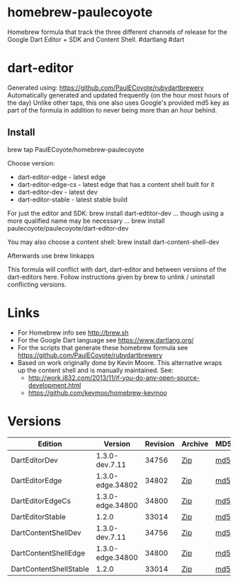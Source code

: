 homebrew-paulecoyote
====================

Homebrew formula that track the three different channels of release for the Google Dart Editor + SDK and Content Shell.  #dartlang #dart

dart-editor
===========

Generated using: https://github.com/PaulECoyote/rubydartbrewery
Automatically generated and updated frequently (on the hour most hours of the day)
Unlike other taps, this one also uses Google's provided md5 key as part of the formula in addition to never being more than an hour behind.

Install
-------
brew tap PaulECoyote/homebrew-paulecoyote

Choose version:
* dart-editor-edge - latest edge
* dart-editor-edge-cs - latest edge that has a content shell built for it
* dart-editor-dev - latest dev
* dart-editor-stable - latest stable build

For just the editor and SDK:
brew install dart-edtitor-dev
... though using a more qualified name may be necessary ...
brew install paulecoyote/paulecoyote/dart-editor-dev

You may also choose a content shell:
brew install dart-content-shell-dev

Afterwards use 
brew linkapps

This formula will conflict with dart, dart-editor and between versions of the dart-editors here.  Follow instructions given by brew to unlink / uninstall conflicting versions.

Links
=====
* For Homebrew info see http://brew.sh
* For the Google Dart language see https://www.dartlang.org/
* For the scripts that generate these homebrew formula see https://github.com/PaulECoyote/rubydartbrewery
* Based on work originally done by Kevin Moore. This alternative wraps up the content shell and is manually maintained.  See: 
    * http://work.j832.com/2013/11/if-you-do-any-open-source-development.html
    * https://github.com/kevmoo/homebrew-kevmoo

Versions
========
| Edition | Version | Revision | Archive | MD5 | Notes |
| ------- | ------- | -------- | ------- | --- | ----- |
| DartEditorDev | 1.3.0-dev.7.11 | 34756 | [Zip](http://storage.googleapis.com/dart-archive/channels/dev/release/34756/editor/darteditor-macos-x64.zip) | [md5](http://storage.googleapis.com/dart-archive/channels/dev/release/34756/editor/darteditor-macos-x64.zip.md5sum) | [Changes](http://storage.googleapis.com/dart-archive/channels/dev/release/latest/changelog.html) |
| DartEditorEdge | 1.3.0-edge.34802 | 34802 | [Zip](http://storage.googleapis.com/dart-archive/channels/be/raw/34802/editor/darteditor-macos-x64.zip) | [md5](http://storage.googleapis.com/dart-archive/channels/be/raw/34802/editor/darteditor-macos-x64.zip.md5sum) | - |
| DartEditorEdgeCs | 1.3.0-edge.34800 | 34800 | [Zip](http://storage.googleapis.com/dart-archive/channels/be/raw/34800/editor/darteditor-macos-x64.zip) | [md5](http://storage.googleapis.com/dart-archive/channels/be/raw/34800/editor/darteditor-macos-x64.zip.md5sum) | - |
| DartEditorStable | 1.2.0 | 33014 | [Zip](http://storage.googleapis.com/dart-archive/channels/stable/release/33014/editor/darteditor-macos-x64.zip) | [md5](http://storage.googleapis.com/dart-archive/channels/stable/release/33014/editor/darteditor-macos-x64.zip.md5sum) | [Changes](http://storage.googleapis.com/dart-archive/channels/stable/release/latest/changelog.html) |
| DartContentShellDev | 1.3.0-dev.7.11 | 34756 | [Zip](http://storage.googleapis.com/dart-archive/channels/dev/release/34756/dartium/content_shell-macos-ia32-release.zip) | [md5](http://storage.googleapis.com/dart-archive/channels/dev/release/34756/dartium/content_shell-macos-ia32-release.zip.md5sum) | - |
| DartContentShellEdge | 1.3.0-edge.34800 | 34800 | [Zip](http://storage.googleapis.com/dart-archive/channels/be/raw/34800/dartium/content_shell-macos-ia32-release.zip) | [md5](http://storage.googleapis.com/dart-archive/channels/be/raw/34800/dartium/content_shell-macos-ia32-release.zip.md5sum) | - |
| DartContentShellStable | 1.2.0 | 33014 | [Zip](http://storage.googleapis.com/dart-archive/channels/stable/release/33014/dartium/content_shell-macos-ia32-release.zip) | [md5](http://storage.googleapis.com/dart-archive/channels/stable/release/33014/dartium/content_shell-macos-ia32-release.zip.md5sum) | - |

